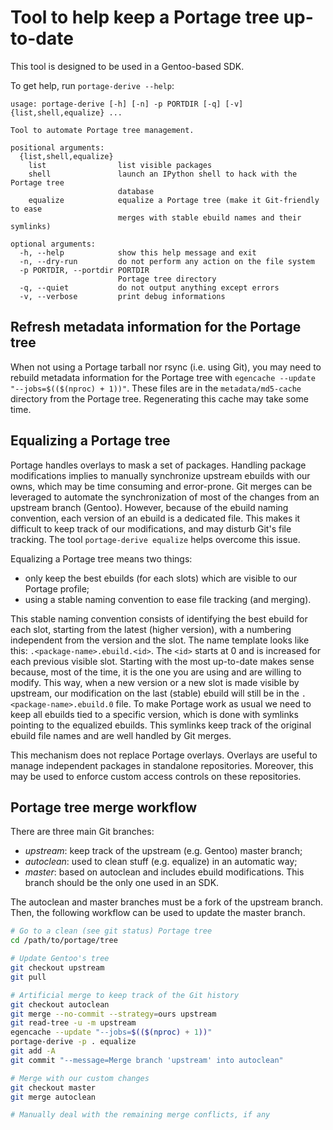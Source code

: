 # Tool to help keep a Portage tree up-to-date

This tool is designed to be used in a Gentoo-based SDK.

To get help, run `portage-derive --help`:
```
usage: portage-derive [-h] [-n] -p PORTDIR [-q] [-v] {list,shell,equalize} ...

Tool to automate Portage tree management.

positional arguments:
  {list,shell,equalize}
    list                list visible packages
    shell               launch an IPython shell to hack with the Portage tree
                        database
    equalize            equalize a Portage tree (make it Git-friendly to ease
                        merges with stable ebuild names and their symlinks)

optional arguments:
  -h, --help            show this help message and exit
  -n, --dry-run         do not perform any action on the file system
  -p PORTDIR, --portdir PORTDIR
                        Portage tree directory
  -q, --quiet           do not output anything except errors
  -v, --verbose         print debug informations
```

## Refresh metadata information for the Portage tree

When not using a Portage tarball nor rsync (i.e. using Git), you may need to rebuild metadata information for the Portage tree with `egencache --update "--jobs=$(($(nproc) + 1))"`.
These files are in the `metadata/md5-cache` directory from the Portage tree.
Regenerating this cache may take some time.

## Equalizing a Portage tree

Portage handles overlays to mask a set of packages.
Handling package modifications implies to manually synchronize upstream ebuilds with our owns, which may be time consuming and error-prone.
Git merges can be leveraged to automate the synchronization of most of the changes from an upstream branch (Gentoo).
However, because of the ebuild naming convention, each version of an ebuild is a dedicated file.
This makes it difficult to keep track of our modifications, and may disturb Git's file tracking.
The tool `portage-derive equalize` helps overcome this issue.

Equalizing a Portage tree means two things:
- only keep the best ebuilds (for each slots) which are visible to our Portage profile;
- using a stable naming convention to ease file tracking (and merging).

This stable naming convention consists of identifying the best ebuild for each slot, starting from the latest (higher version), with a numbering independent from the version and the slot.
The name template looks like this: `.<package-name>.ebuild.<id>`.
The `<id>` starts at 0 and is increased for each previous visible slot.
Starting with the most up-to-date makes sense because, most of the time, it is the one you are using and are willing to modify.
This way, when a new version or a new slot is made visible by upstream, our modification on the last (stable) ebuild will still be in the `.<package-name>.ebuild.0` file.
To make Portage work as usual we need to keep all ebuilds tied to a specific version, which is done with symlinks pointing to the equalized ebuilds.
This symlinks keep track of the original ebuild file names and are well handled by Git merges.

This mechanism does not replace Portage overlays.
Overlays are useful to manage independent packages in standalone repositories.
Moreover, this may be used to enforce custom access controls on these repositories.

## Portage tree merge workflow

There are three main Git branches:
- *upstream*: keep track of the upstream (e.g. Gentoo) master branch;
- *autoclean*: used to clean stuff (e.g. equalize) in an automatic way;
- *master*: based on autoclean and includes ebuild modifications.
    This branch should be the only one used in an SDK.

The autoclean and master branches must be a fork of the upstream branch.
Then, the following workflow can be used to update the master branch.

```bash
# Go to a clean (see git status) Portage tree
cd /path/to/portage/tree

# Update Gentoo's tree
git checkout upstream
git pull

# Artificial merge to keep track of the Git history
git checkout autoclean
git merge --no-commit --strategy=ours upstream
git read-tree -u -m upstream
egencache --update "--jobs=$(($(nproc) + 1))"
portage-derive -p . equalize
git add -A
git commit "--message=Merge branch 'upstream' into autoclean"

# Merge with our custom changes
git checkout master
git merge autoclean

# Manually deal with the remaining merge conflicts, if any
```
